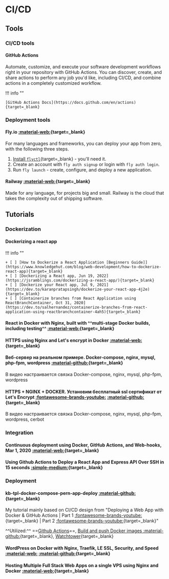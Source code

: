 # CI/CD

## Tools

### CI/CD tools

#### GitHub Actions

Automate, customize, and execute your software development workflows right in your repository with GitHub Actions. You can discover, create, and share actions to perform any job you'd like, including CI/CD, and combine actions in a completely customized workflow.

!!! info ""

    [GitHub Actions Docs](https://docs.github.com/en/actions){target=_blank}

### Deployment tools

#### Fly.io [:material-web:](https://fly.io/docs/speedrun/){target=_blank}

For many languages and frameworks, you can deploy your app from zero, with the following three steps.

1. [Install `flyctl`](https://fly.io/docs/hands-on/install-flyctl/){target=_blank} - you'll need it.
2. Create an account with `fly auth signup` or login with `fly auth login`.
3. Run `fly launch` - create, configure, and deploy a new application.

#### Railway [:material-web:](https://railway.app/){target=_blank}

Made for any language, for projects big and small. Railway is the cloud that takes the complexity out of shipping software.

## Tutorials

### Dockerization

#### Dockerizing a react app

!!! info ""

    + [ ] [How to Dockerize a React Application [Beginners Guide]](https://www.knowledgehut.com/blog/web-development/how-to-dockerize-react-app){target=_blank}
    + [ ] [Dockerizing a React app, Jun 19, 2022](https://jsramblings.com/dockerizing-a-react-app/){target=_blank}
    + [ ] [Dockerize your React app, Jul 9, 2021](https://dev.to/karanpratapsingh/dockerize-your-react-app-4j2e){target=_blank}
    + [ ] [Containerize branches from React Application using ReactBranchContainer, Oct 31, 2020](https://dev.to/salhernandez/containerize-branches-from-react-application-using-reactbranchcontainer-4ah5){target=_blank}

#### React in Docker with Nginx, built with ^^multi-stage Docker builds, including testing^^ [:material-web:](https://tiangolo.medium.com/react-in-docker-with-nginx-built-with-multi-stage-docker-builds-including-testing-8cc49d6ec305){target=_blank}

#### HTTPS using Nginx and Let's encrypt in Docker [:material-web:](https://mindsers.blog/post/https-using-nginx-certbot-docker/){target=_blank}

#### Веб-сервер на реальном примере. Docker-compose, nginx, mysql, php-fpm, wordpress [](https://youtu.be/mKdwkV5p1xg) [:material-github:](https://github.com/pavlenko-at/worlditech/tree/main/mKdwkV5p1xg){target=_blank}

В видео настраивается связка Docker-compose, nginx, mysql, php-fpm, wordpress

#### HTTPS + NGINX + DOCKER. Установим бесплатный ssl сертификат от Let's Encrypt [:fontawesome-brands-youtube:](https://youtu.be/OgCXa7e-mO0) [:material-github:](https://github.com/pavlenko-at/worlditech/tree/main/OgCXa7e-mO0){target=_blank}

В видео настраивается связка Docker-compose, nginx, mysql, php-fpm, wordpress, cerbot

### Integration

#### Continuous deployment using Docker, GitHub Actions, and Web-hooks, Mar 1, 2020 [:material-web:](https://levelup.gitconnected.com/automated-deployment-using-docker-github-actions-and-webhooks-54018fc12e32){target=_blank}

#### Using Github Actions to Deploy a React App and Express API Over SSH in 15 seconds [:simple-medium:](https://levelup.gitconnected.com/using-github-actions-to-deploy-a-react-app-and-express-api-over-ssh-in-15-seconds-6c7d9fb6bca3){target=_blank}

### Deployment
#### kb-tpl-docker-compose-pern-app-deploy [:material-github:](https://github.com/tmssd/kb-tpl-docker-compose-pern-app-deploy){target=_blank}

My tutorial mainly based on CI/CD design from "Deploying a Web App with Docker & GitHub Actions | Part 1 [:fontawesome-brands-youtube:](https://www.youtube.com/watch?v=JsOoUrII3EY){target=_blank} | Part 2 [:fontawesome-brands-youtube:](https://www.youtube.com/watch?v=hf8wUUrGCgU){target=_blank}"

^^Utilized:^^ ==[Github Actions](#github-actions)==, [Build and push Docker images :material-github:](https://github.com/marketplace/actions/build-and-push-docker-images){target=_blank}, [Watchtower](https://containrrr.dev/watchtower){target=_blank}

#### WordPress on Docker with Nginx, Traefik, LE SSL, Security, and Speed [:material-web:](https://www.smarthomebeginner.com/wordpress-on-docker-traefik/) [:material-github:](https://github.com/htpcBeginner/docker-traefik){target=_blank}

#### Hosting Multiple Full Stack Web Apps on a single VPS using Nginx and Docker [:material-web:](https://www.shawndsilva.com/blog/systems-administration-and-devops/hosting-multiple-full-stack-web-projects-on-one-vps-using-nginx-and-docker){target=_blank}
